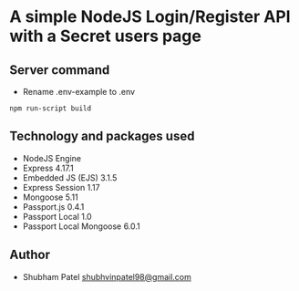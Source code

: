 # A simple NodeJS Login/Register API with a Secret users page

## Server command

* Rename .env-example to .env

`npm run-script build`

## Technology and packages used

- NodeJS Engine
- Express 4.17.1
- Embedded JS (EJS) 3.1.5
- Express Session 1.17
- Mongoose 5.11
- Passport.js 0.4.1
- Passport Local 1.0
- Passport Local Mongoose 6.0.1

## Author

- Shubham Patel <shubhvinpatel98@gmail.com>
